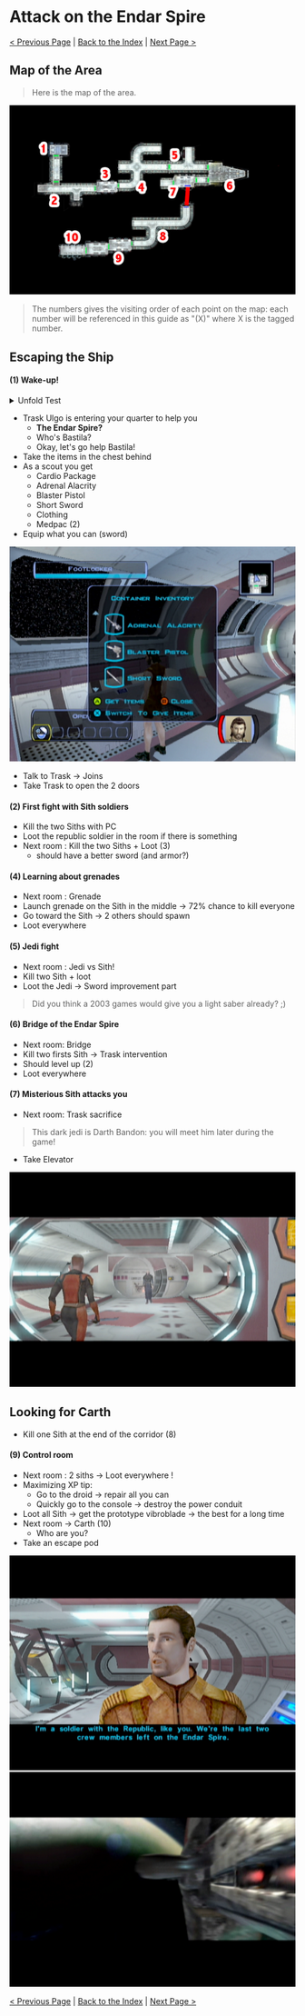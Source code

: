 Attack on the Endar Spire
================

[< Previous Page](./010_CharacterCreation.md) 
| [Back to the Index](./000_Index.md) 
| [Next Page >](./020_Taris.md)

## Map of the Area

> Here is the map of the area.

![](../resources/images/maps/01_EndarSpire/map_endar_spire.jpg)

> The numbers gives the visiting order of each point on the map: each number will be referenced in this guide as "(X)"
> where X is the tagged number.

## Escaping the Ship

#### (1) Wake-up!

<details>
  <summary>Unfold Test</summary>

Spoiler text. Note that it's important to have a space after the summary tag. You should be able to write any markdown you want inside the `<details>` tag... just make sure you close `<details>` afterward.

  ```javascript
  console.log("I'm a code block!");
  ```

</details>

 - Trask Ulgo is entering your quarter to help you  
   - **The Endar Spire?**
   - Who's Bastila?
   - Okay, let's go help Bastila!
 - Take the items in the chest behind
 - As a scout you get
   - Cardio Package
   - Adrenal Alacrity
   - Blaster Pistol
   - Short Sword
   - Clothing
   - Medpac (2)
 - Equip what you can (sword)
 
 ![](../resources/images/screenshots/firstLootInventory.png)
 
- Talk to Trask -> Joins
- Take Trask to open the 2 doors

#### (2) First fight with Sith soldiers

- Kill the two Siths with PC
- Loot the republic soldier in the room if there is something
- Next room : Kill the two Siths + Loot (3)
    - should have a better sword (and armor?)

#### (4) Learning about grenades

- Next room : Grenade
- Launch grenade on the Sith in the middle -> 72% chance to kill everyone
- Go toward the Sith -> 2 others should spawn
- Loot everywhere

#### (5) Jedi fight

- Next room : Jedi vs Sith!
- Kill two Sith + loot
- Loot the Jedi -> Sword improvement part

> Did you think a 2003 games would give you a light saber already? ;)

#### (6) Bridge of the Endar Spire

- Next room: Bridge
- Kill two firsts Sith -> Trask intervention
- Should level up (2)
- Loot everywhere

#### (7) Misterious Sith attacks you

- Next room: Trask sacrifice

> This dark jedi is Darth Bandon: you will meet him later during the game!

- Take Elevator
 
![](../resources/images/screenshots/traskSuicide.png)

 
## Looking for Carth

- Kill one Sith at the end of the corridor (8)

#### (9) Control room

- Next room : 2 siths -> Loot everywhere !
- Maximizing XP tip:
    - Go to the droid -> repair all you can
    - Quickly go to the console -> destroy the power conduit
- Loot all Sith -> get the prototype vibroblade -> the best for a long time
- Next room -> Carth (10)
    - Who are you?
- Take an escape pod

![](../resources/images/screenshots/meetingCarth.png)
![](../resources/images/screenshots/escapingEndarSpire.png)

[< Previous Page](./010_CharacterCreation.md) 
| [Back to the Index](./000_Index.md) 
| [Next Page >](./020_Taris.md)

